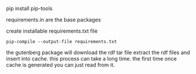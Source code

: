 pip install pip-tools

requirements.in are the base packages

create installable requirements.txt file

``` 
pip-compile --output-file requirements.txt

```

the gutenberg package will download the rdf tar file
extract the rdf files and insert into cache.
this process can take a long time.  the first time
once cache is generated you can just read from it.
